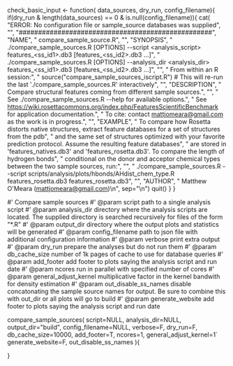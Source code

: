 


check_basic_input <- function(
	data_sources,
	dry_run,
	config_filename){
	if(dry_run & length(data_sources) == 0 & is.null(config_filename)){
		cat(
			"ERROR: No configuration file or sample_source databases was supplied",
			"",
			"##################################################",
			"NAME",
			"    compare_sample_source.R",
			"",
			"SYNOPSIS",
			"    ./compare_sample_sources.R [OPTIONS] --script <analysis_script> features_<ss_id1>.db3 [features_<ss_id2>.db3 ...]",
			"    ./compare_sample_sources.R [OPTIONS] --analysis_dir <analysis_dir> features_<ss_id1>.db3 [features_<ss_id2>.db3 ...]",
			"",
			"    From within an R session:",
			"       source(\"compare_sample_sources_iscript.R\") # This will re-run the last './compare_sample_sources.R' interactively",
			"",
			"DESCRIPTION",
			"    Compare structural features coming from different sample sources.",
			"",
			"    See ./compare_sample_sources.R --help for available options.",
			"    See https://wiki.rosettacommons.org/index.php/FeaturesScientificBenchmark for application documentation.",
			"    To cite: contact mattjomeara@gmail.com as the work is in progress.",
			"",
			"EXAMPLE",
			"    To compare how Rosetta distorts native structures, extract feature databases for a set of structures from the pdb",
			"    and the same set of structures optimized with your favorite prediction protocol. Assume the resulting feature databases",
			"    are stored in 'features_natives.db3' and 'features_rosetta.db3'. To compare the length of hydrogen bonds",
			"    conditional on the donor and acceptor chemical types between the two sample sources, run:",
			"",
			"    ./compare_sample_sources.R --script scripts/analysis/plots/hbonds/AHdist_chem_type.R features_rosetta.db3 features_rosetta.db3",
			"",
			"AUTHOR",
			"    Matthew O'Meara (mattjomeara@gmail.com)\n", sep="\n")
	  quit()
	}
}


#' Compare sample sources
#' @param script path to a single analysis script
#' @param analysis_dir directory where the analysis scripts are located. The supplied directory is searched recursively for files of the form \"*.R\"
#' @param output_dir directory where the output plots and statistics will be generated
#' @param config_filename path to json file with additional configuration information
#' @param verbose print extra output
#' @param dry_run prepare the analyses but do not run them
#' @param db_cache_size number of 1k pages of cache to use for database queries
#' @param add_footer add footer to plots saying the analysis script and run date
#' @param ncores run in parallel with specified number of cores
#' @param general_adjust_kernel multiplicative factor in the kernel bandwith for density estimation
#' @param out_disable_ss_names disable concatonating the sample source names for output.  Be sure to combine this with out_dir or all plots will go to build
#' @param generate_website add footer to plots saying the analysis script and run date

compare_sample_sources(
	script=NULL,
	analysis_dir=NULL,
	output_dir="build",
	config_filename=NULL,
	verbose=F,
	dry_run=F,
	db_cache_size=10000,
	add_footer=T,
	ncores=1,
	general_adjust_kernel=1`
	generate_website=F,
	out_disable_ss_names
){		


}